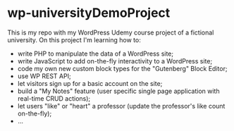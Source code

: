 # wp-universityDemoProject

This is my repo with my WordPress Udemy course project of a fictional university.
On this project I'm learning how to:

- write PHP to manipulate the data of a WordPress site;
- write JavaScript to add on-the-fly interactivity to a WordPress site;
- code my own new custom block types for the "Gutenberg" Block Editor;
- use WP REST API;
- let visitors sign up for a basic account on the site;
- build a "My Notes" feature (user specific single page application with real-time CRUD actions);
- let users "like" or "heart" a professor (update the professor's like count on-the-fly);
- ...
